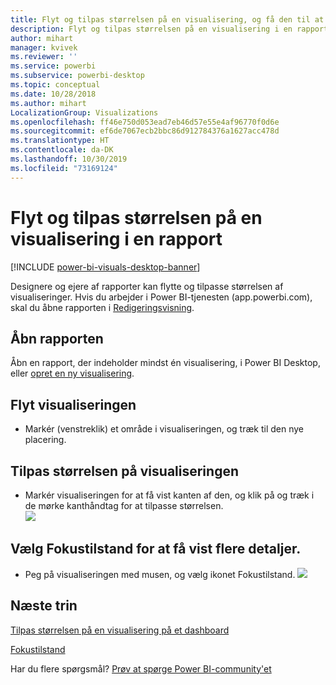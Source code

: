 ```yaml
---
title: Flyt og tilpas størrelsen på en visualisering, og få den til at skille sig ud
description: Flyt og tilpas størrelsen på en visualisering i en rapport i Power BI-tjenesten og Desktop
author: mihart
manager: kvivek
ms.reviewer: ''
ms.service: powerbi
ms.subservice: powerbi-desktop
ms.topic: conceptual
ms.date: 10/28/2018
ms.author: mihart
LocalizationGroup: Visualizations
ms.openlocfilehash: ff46e750d053ead7eb46d57e55e4af96770f0d6e
ms.sourcegitcommit: ef6de7067ecb2bbc86d912784376a1627acc478d
ms.translationtype: HT
ms.contentlocale: da-DK
ms.lasthandoff: 10/30/2019
ms.locfileid: "73169124"
---
```

# <a name="move-and-resize-a-visualization-in-a-report"></a>Flyt og tilpas størrelsen på en visualisering i en rapport

[!INCLUDE [power-bi-visuals-desktop-banner](../includes/power-bi-visuals-desktop-banner.md)]

Designere og ejere af rapporter kan flytte og tilpasse størrelsen af visualiseringer. Hvis du arbejder i Power BI-tjenesten (app.powerbi.com), skal du åbne rapporten i [Redigeringsvisning](../service-interact-with-a-report-in-editing-view.md). 

## <a name="open-the-report"></a>Åbn rapporten
Åbn en rapport, der indeholder mindst én visualisering, i Power BI Desktop, eller [opret en ny visualisering](power-bi-report-add-visualizations-i.md). 

## <a name="move-the-visualization"></a>Flyt visualiseringen
* Markér (venstreklik) et område i visualiseringen, og træk til den nye placering.

## <a name="resize-the-visualization"></a>Tilpas størrelsen på visualiseringen
* Markér visualiseringen for at få vist kanten af den, og klik på og træk i de mørke kanthåndtag for at tilpasse størrelsen.  
  ![](media/power-bi-visualization-move-and-resize/untitled.gif)

## <a name="select-focus-mode-to-see-more-detail"></a>Vælg Fokustilstand for at få vist flere detaljer.
* Peg på visualiseringen med musen, og vælg ikonet Fokustilstand.
  ![](media/power-bi-visualization-move-and-resize/pbi_popouticon.jpg)

## <a name="next-steps"></a>Næste trin
[Tilpas størrelsen på en visualisering på et dashboard](../service-dashboard-edit-tile.md)  

[Fokustilstand](../consumer/end-user-focus.md)

Har du flere spørgsmål? [Prøv at spørge Power BI-community'et](http://community.powerbi.com/)